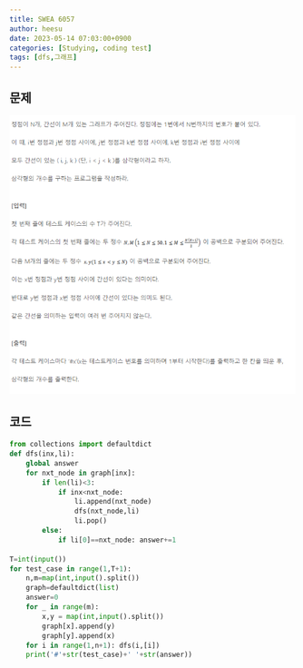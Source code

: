 ```yaml
---
title: SWEA 6057
author: heesu
date: 2023-05-14 07:03:00+0900
categories: [Studying, coding test]
tags: [dfs,그래프]
---
```


## 문제
![Alt text](https://github.com/skagmltn7/practice_coding_test/blob/main/SWEA/problem/problem_6057.PNG?raw=true)



## 코드
```python
from collections import defaultdict
def dfs(inx,li):
    global answer
    for nxt_node in graph[inx]:
        if len(li)<3:
            if inx<nxt_node:
                li.append(nxt_node)
                dfs(nxt_node,li)
                li.pop()
        else:
            if li[0]==nxt_node: answer+=1
                
T=int(input())
for test_case in range(1,T+1):
    n,m=map(int,input().split())
    graph=defaultdict(list)
    answer=0
    for _ in range(m):
        x,y = map(int,input().split())
        graph[x].append(y)
        graph[y].append(x)
    for i in range(1,n+1): dfs(i,[i])
    print('#'+str(test_case)+' '+str(answer))
```